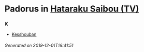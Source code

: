 # Padorus in [Hataraku Saibou (TV)](https://myanimelist.net/anime/37141/Hataraku_Saibou_TV)

### K
* [Kesshouban](https://github.com/shadow578/Padoru-Padoru/blob/master/table-of-contents/characters/Kesshouban.md)

###### Generated on 2019-12-01T16:41:51
